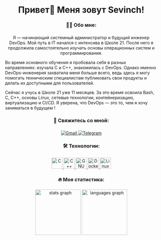 ###

<h1 align="center">Привет👋 Меня зовут Sevinch!</h1>

###

###

<h3 align="center">🧑‍💻  Обо мне:</h3>

###

<p align="center"> Я — начинающий системный администратор и будущий инженер DevOps. Мой путь в IT начался с интенсива в Школе 21. После него я продолжила самостоятельно изучать основы операционных систем и программирования.

Во время основного обучения я пробовала себя в разных направлениях: изучала C и C++, знакомилась с DevOps. Однако именно DevOps-инженерия захватила меня больше всего, ведь здесь я могу помогать техническим специалистам публиковать свои продукты и делать их доступными для пользователей.

Сейчас я учусь в Школе 21 уже 11 месяцев. За это время освоила Bash, C, C++, основы Linux, сетевые технологии, контейнеризацию, виртуализацию и CI/CD. Я уверена, что DevOps — это то, чем я хочу заниматься в будущем !</p>



###

<h3 align="center"> 💬 Свяжитесь со мной:</h3>

###
<div align="center">
    <a href="mailto:sevinchsuyunova181206@gmail.com">
        <img src="https://img.shields.io/badge/Gmail-D14836?style=for-the-badge&logo=gmail&logoColor=white" alt="Gmail" />
    </a>
    <a href="https://t.me/sagittarius_mee">
        <img src="https://img.shields.io/badge/Telegram-0088CC?style=for-the-badge&logo=telegram&logoColor=white" alt="Telegram" />
    </a>
</div>


<h3 align="center">🛠 Технологии:</h3>

###

<p align="center">
  <a href="https://docs.microsoft.com/en-us/cpp/?view=msvc-170" target="_blank" rel="noreferrer">
    <img src="https://raw.githubusercontent.com/danielcranney/readme-generator/main/public/icons/skills/c-colored.svg" width="36" height="36" alt="C" />
  </a>
  <a href="https://docs.microsoft.com/en-us/cpp/?view=msvc-170" target="_blank" rel="noreferrer">
    <img src="https://raw.githubusercontent.com/danielcranney/readme-generator/main/public/icons/skills/cplusplus-colored.svg" width="36" height="36" alt="C++" />
  </a>
  <a href="https://www.gnu.org/software/bash/" target="_blank" rel="noreferrer">
    <img src="https://raw.githubusercontent.com/danielcranney/readme-generator/main/public/icons/skills/gnubash.svg" width="36" height="36" alt="GNU Bash" />
  </a>
  <a href="https://www.docker.com/" target="_blank" rel="noreferrer">
    <img src="https://raw.githubusercontent.com/danielcranney/readme-generator/main/public/icons/skills/docker-colored.svg" width="36" height="36" alt="Docker" />
  </a>
  <a href="https://www.linux.org/" target="_blank" rel="noreferrer">
    <img src="https://raw.githubusercontent.com/danielcranney/readme-generator/main/public/icons/skills/linux-colored.svg" width="36" height="36" alt="Linux" />
  </a>
</p>

###

<h3 align="center">🔥 Моя статистика:</h3>


###

<div align="center">
  <img src="https://github-readme-stats.vercel.app/api?username=toffeebl&hide_title=false&hide_rank=false&show_icons=true&include_all_commits=true&count_private=true&disable_animations=false&theme=dracula&locale=en&hide_border=false&order=1" height="150" alt="stats graph"  />
  <img src="https://github-readme-stats.vercel.app/api/top-langs?username=toffeebl&locale=en&hide_title=false&layout=compact&card_width=320&langs_count=5&theme=dracula&hide_border=false&order=2" height="150" alt="languages graph"  />
</div>

###
